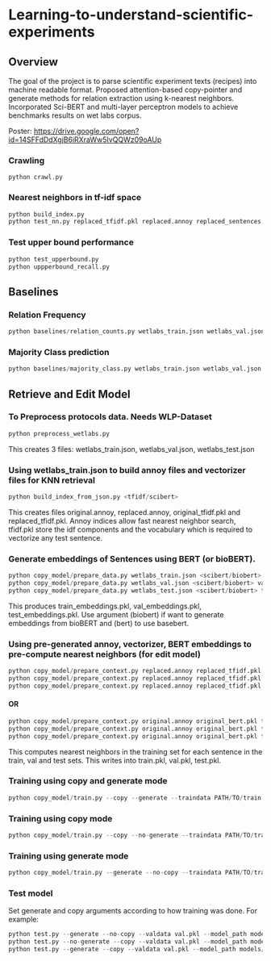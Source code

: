 # Learning-to-understand-scientific-experiments

## Overview
The goal of the project is to parse scientific experiment texts (recipes) into machine readable format. Proposed attention-based copy-pointer and generate methods for relation extraction using k-nearest neighbors. Incorporated Sci-BERT and multi-layer perceptron models to achieve benchmarks results on wet labs corpus.

Poster: https://drive.google.com/open?id=14SFFdDdXgjB6iRXraWw5IvQQWz09oAUp

### Crawling
```
python crawl.py
```


### Nearest neighbors in tf-idf space
```python 
python build_index.py
python test_nn.py replaced_tfidf.pkl replaced.annoy replaced_sentences.txt original_sentences.txt
```
### Test upper bound performance
```python 
python test_upperbound.py
python uppperbound_recall.py
```
## Baselines

### Relation Frequency
```python
python baselines/relation_counts.py wetlabs_train.json wetlabs_val.json wetlabs_test.json
```

### Majority Class prediction
```python
python baselines/majority_class.py wetlabs_train.json wetlabs_val.json
```

## Retrieve and Edit Model

### To Preprocess protocols data. Needs WLP-Dataset 
```python 
python preprocess_wetlabs.py
```
This creates 3 files: wetlabs_train.json, wetlabs_val.json, wetlabs_test.json

### Using wetlabs_train.json to build annoy files and vectorizer files for KNN retrieval
```python 
python build_index_from_json.py <tfidf/scibert>
```
This creates files original.annoy, replaced.annoy, original_tfidf.pkl and replaced_tfidf.pkl. Annoy indices allow fast nearest neighbor search, tfidf.pkl store the idf components and the vocabulary which is required to vectorize any test sentence.

### Generate embeddings of Sentences using BERT (or bioBERT).
```python 
python copy_model/prepare_data.py wetlabs_train.json <scibert/biobert> train_embeddings.pkl
python copy_model/prepare_data.py wetlabs_val.json <scibert/biobert> val_embeddings.pkl
python copy_model/prepare_data.py wetlabs_test.json <scibert/biobert> test_embeddings.pkl
```
This produces train_embeddings.pkl, val_embeddings.pkl, test_embeddings.pkl. Use argument (biobert) if want to generate embeddings from bioBERT and (bert) to use basebert. 

### Using pre-generated annoy, vectorizer, BERT embeddings to pre-compute nearest neighbors (for edit model)
```python 
python copy_model/prepare_context.py replaced.annoy replaced_tfidf.pkl train_embeddings.pkl train_embeddings.pkl train.pkl tfidf 4
python copy_model/prepare_context.py replaced.annoy replaced_tfidf.pkl train_embeddings.pkl test_embeddings.pkl test.pkl tfidf 4
python copy_model/prepare_context.py replaced.annoy replaced_tfidf.pkl train_embeddings.pkl val_embeddings.pkl val.pkl tfidf 4
```

#### OR

```python 
python copy_model/prepare_context.py original.annoy original_bert.pkl train_embeddings.pkl train_embeddings.pkl train.pkl scibert 4
python copy_model/prepare_context.py original.annoy original_bert.pkl train_embeddings.pkl test_embeddings.pkl test.pkl scibert 4
python copy_model/prepare_context.py original.annoy original_bert.pkl train_embeddings.pkl val_embeddings.pkl val.pkl scibert 4
```

This computes nearest neighbors in the training set for each sentence in the train, val and test sets. This writes into train.pkl, val.pkl, test.pkl.

### Training using copy and generate mode
```python
python copy_model/train.py --copy --generate --traindata PATH/TO/train.pkl --valdata PATH/TO/val.pkl --model_path OUTPUTDIR/model.pt
```

### Training using copy mode
```python 
python copy_model/train.py --copy --no-generate --traindata PATH/TO/train.pkl --valdata PATH/TO/val.pkl --model_path OUTPUTDIR/model.pt
```

### Training using generate mode
```python 
python copy_model/train.py --generate --no-copy --traindata PATH/TO/train.pkl --valdata PATH/TO/val.pkl --model_path OUTPUTDIR/model.pt
```
### Test model
Set generate and copy arguments according to how training was done. For example:
```python 
python test.py --generate --no-copy --valdata val.pkl --model_path models/generate.pt --test_output_path generate
python test.py --no-generate --copy --valdata val.pkl --model_path models/copy.pt --test_output_path copy
python test.py --generate --copy --valdata val.pkl --model_path models/copy_generate.pt --test_output_path copy_generate
```
